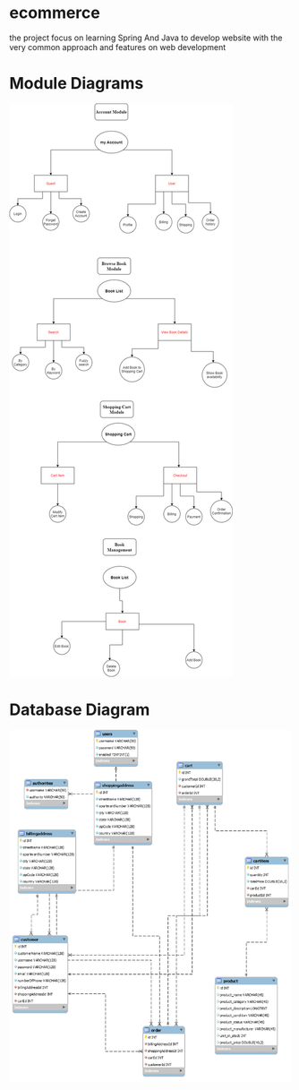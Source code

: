 # ecommerce
the project focus on learning Spring And Java to develop website with the very common approach and features on web development

# Module Diagrams

![alt text](https://github.com/omsalah0/ecommerce/blob/main/Module%20Diagrams.png?raw=true)


# Database Diagram
![alt text](https://github.com/omsalah0/ecommerce/blob/main/Database.png?raw=true)
